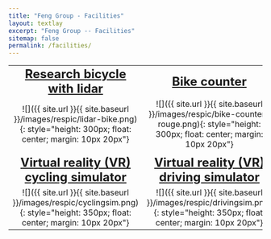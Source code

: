 ```yaml
---
title: "Feng Group - Facilities"
layout: textlay
excerpt: "Feng Group -- Facilities"
sitemap: false
permalink: /facilities/
---
```


|     |     |
|:---:|:---:|
| <span style="font-size:1.5em; font-weight:bold">[Research bicycle with lidar](/lidar-bike)</span> | <span style="font-size:1.5em; font-weight:bold">[Bike counter](/bike-counter)</span> |
| ![]({{ site.url }}{{ site.baseurl }}/images/respic/lidar-bike.png){: style="height: 300px; float: center; margin: 10px 20px"} | ![]({{ site.url }}{{ site.baseurl }}/images/respic/bike-counter-rouge.png){: style="height: 300px; float: center; margin: 10px 20px"} |
|     |     |
| <span style="font-size:1.5em; font-weight:bold">[Virtual reality (VR) cycling simulator](/cyclingsim)</span> | <span style="font-size:1.5em; font-weight:bold">[Virtual reality (VR) driving simulator](/drivingsim)</span> |
| ![]({{ site.url }}{{ site.baseurl }}/images/respic/cyclingsim.png){: style="height: 350px; float: center; margin: 10px 20px"} | ![]({{ site.url }}{{ site.baseurl }}/images/respic/drivingsim.png){: style="height: 350px; float: center; margin: 10px 20px"} |



<br><br>